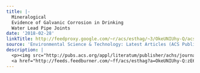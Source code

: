 ```yaml
---
title: |-
  Mineralogical
  Evidence of Galvanic Corrosion in Drinking
  Water Lead Pipe Joints
date: '2018-02-28'
linkTitle: http://feedproxy.google.com/~r/acs/esthag/~3/OkeUNIUhy-Q/acs.est.7b06010
source: 'Environmental Science & Technology: Latest Articles (ACS Publications)'
description: |
  <p><img src="http://pubs.acs.org/appl/literatum/publisher/achs/journals/content/esthag/0/esthag.ahead-of-print/acs.est.7b06010/20180228/images/medium/es-2017-06010u_0006.gif" alt="TOC Graphic"/></p><div><cite>Environmental Science & Technology</cite></div><div>DOI: 10.1021/acs.est.7b06010</div><div class="feedflare">
  <a href="http://feeds.feedburner.com/~ff/acs/esthag?a=OkeUNIUhy-Q:zE6xx6IskJo:yIl2AUoC8zA"><img src="http://feeds.feedburner.com/~ff/acs/esthag?d=yIl2AUoC8zA" border="0"></img></a>
---
```

